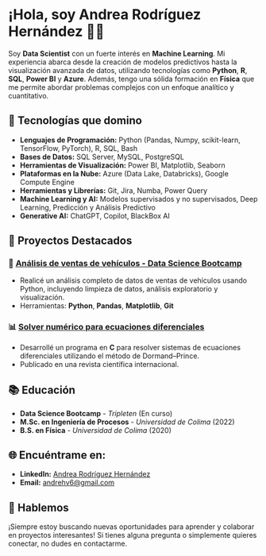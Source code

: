# ¡Hola, soy Andrea Rodríguez Hernández 👩‍💻

Soy **Data Scientist** con un fuerte interés en **Machine Learning**. Mi experiencia abarca desde la creación de modelos predictivos hasta la visualización avanzada de datos, utilizando tecnologías como **Python**, **R**, **SQL**, **Power BI** y **Azure**. Además, tengo una sólida formación en **Física** que me permite abordar problemas complejos con un enfoque analítico y cuantitativo.

## 🔧 Tecnologías que domino

- **Lenguajes de Programación:** Python (Pandas, Numpy, scikit-learn, TensorFlow, PyTorch), R, SQL, Bash
- **Bases de Datos:** SQL Server, MySQL, PostgreSQL
- **Herramientas de Visualización:** Power BI, Matplotlib, Seaborn
- **Plataformas en la Nube:** Azure (Data Lake, Databricks), Google Compute Engine
- **Herramientas y Librerías:** Git, Jira, Numba, Power Query
- **Machine Learning y AI:** Modelos supervisados y no supervisados, Deep Learning, Predicción y Análisis Predictivo
- **Generative AI:** ChatGPT, Copilot, BlackBox AI

## 🚀 Proyectos Destacados

### 🚗 [Análisis de ventas de vehículos - Data Science Bootcamp](https://github.com/AndreaRodrig/VehiclesAnalysis)

- Realicé un análisis completo de datos de ventas de vehículos usando Python, incluyendo limpieza de datos, análisis exploratorio y visualización.
- Herramientas: **Python**, **Pandas**, **Matplotlib**, **Git**

### 📊 [Solver numérico para ecuaciones diferenciales](https://github.com/AndreaRodrig/VectorField)

- Desarrollé un programa en **C** para resolver sistemas de ecuaciones diferenciales utilizando el método de Dormand–Prince.
- Publicado en una revista científica internacional.

## 📚 Educación

- **Data Science Bootcamp** - *Tripleten* (En curso)
- **M.Sc. en Ingeniería de Procesos** - *Universidad de Colima* (2022)
- **B.S. en Física** - *Universidad de Colima* (2020)

## 🌐 Encuéntrame en:

- **LinkedIn:** [Andrea Rodríguez Hernández](https://www.linkedin.com/in/andrearodriguez/)
- **Email:** andrehv6@gmail.com

## 💬 Hablemos

¡Siempre estoy buscando nuevas oportunidades para aprender y colaborar en proyectos interesantes! Si tienes alguna pregunta o simplemente quieres conectar, no dudes en contactarme.
